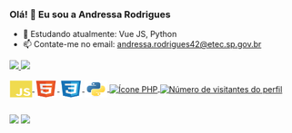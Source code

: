 ### Olá! 👋 Eu sou a Andressa Rodrigues

- 🌱 Estudando atualmente: Vue JS, Python
- 📫 Contate-me no email: andressa.rodrigues42@etec.sp.gov.br

<div>
  <a href="https://github.com/AndressaRodriguess">
  <img height="180em" src="https://github-readme-stats.vercel.app/api?username=AndressaRodriguess&show_icons=true&theme=radical&include_all_commits=true&count_private=true"/>
  <img height="180em" src="https://github-readme-stats.vercel.app/api/top-langs/?username=AndressaRodriguess&layout=compact&langs_count=7&theme=radical"/>
</div>
<div style="display: inline_block"><br>
  <img align="center" alt="Ícone Js" height="30" width="40" src="https://raw.githubusercontent.com/devicons/devicon/master/icons/javascript/javascript-plain.svg">
  <img align="center" alt="Ícone HTML" height="30" width="40" src="https://raw.githubusercontent.com/devicons/devicon/master/icons/html5/html5-original.svg">
  <img align="center" alt="Ícone CSS" height="30" width="40" src="https://raw.githubusercontent.com/devicons/devicon/master/icons/css3/css3-original.svg">
  <img align="center" alt="Ícone Python" height="30" width="40" src="https://raw.githubusercontent.com/devicons/devicon/master/icons/python/python-original.svg">
  <img align="center" alt="Ícone PHP" height="30" width="40" src="https://www.php.net/images/logos/new-php-logo.svg">
  <img align="center" alt="Número de visitantes do perfil" height="30" width="90" src="https://img.shields.io/github/watchers/AndressaRodriguess/AndressaRodriguess.svg">
</div>
  
  ##
 
<div> 
  <a href = "mailto:andressa.rodrigues42@etec.sp.gov.br"><img src="https://img.shields.io/badge/-Gmail-%23333?style=for-the-badge&logo=gmail&logoColor=white" target="_blank"></a>
  <a href="https://www.linkedin.com/in/andressa--rodrigues" target="_blank"><img src="https://img.shields.io/badge/-LinkedIn-%230077B5?style=for-the-badge&logo=linkedin&logoColor=white" target="_blank"></a>  
</div>
